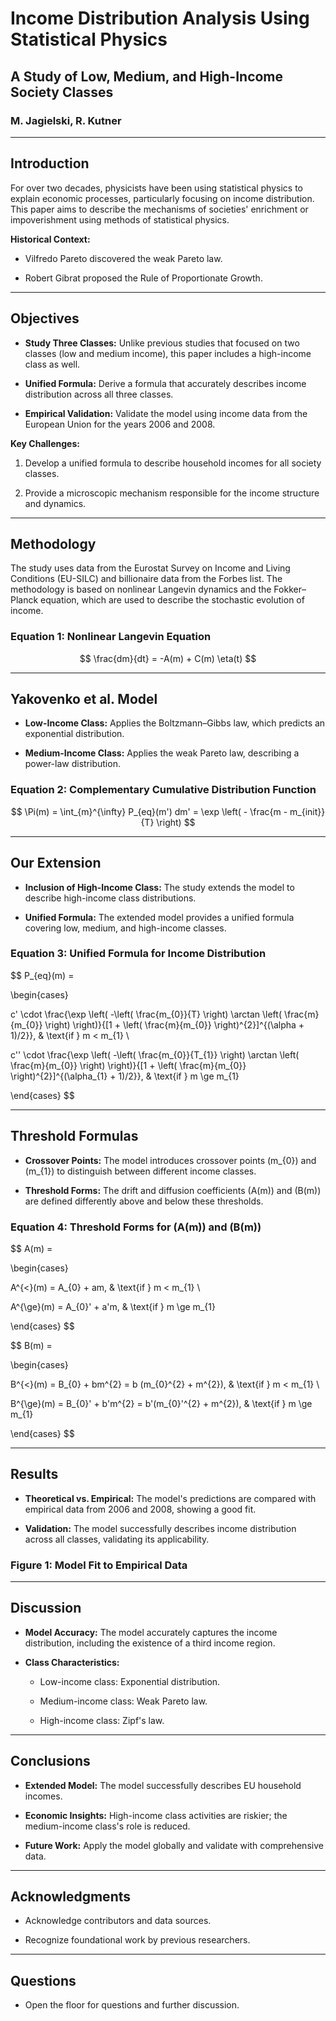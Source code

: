 
# Income Distribution Analysis Using Statistical Physics

## A Study of Low, Medium, and High-Income Society Classes

### M. Jagielski, R. Kutner

---

## Introduction

For over two decades, physicists have been using statistical physics to explain economic processes, particularly focusing on income distribution. This paper aims to describe the mechanisms of societies' enrichment or impoverishment using methods of statistical physics.

**Historical Context:**

- Vilfredo Pareto discovered the weak Pareto law.

- Robert Gibrat proposed the Rule of Proportionate Growth.

---

## Objectives

- **Study Three Classes:** Unlike previous studies that focused on two classes (low and medium income), this paper includes a high-income class as well.

- **Unified Formula:** Derive a formula that accurately describes income distribution across all three classes.

- **Empirical Validation:** Validate the model using income data from the European Union for the years 2006 and 2008.

**Key Challenges:**

1. Develop a unified formula to describe household incomes for all society classes.

2. Provide a microscopic mechanism responsible for the income structure and dynamics.

---

## Methodology

The study uses data from the Eurostat Survey on Income and Living Conditions (EU-SILC) and billionaire data from the Forbes list. The methodology is based on nonlinear Langevin dynamics and the Fokker–Planck equation, which are used to describe the stochastic evolution of income.

### Equation 1: Nonlinear Langevin Equation

$$
\frac{dm}{dt} = -A(m) + C(m) \eta(t)
$$

---

## Yakovenko et al. Model

- **Low-Income Class:** Applies the Boltzmann–Gibbs law, which predicts an exponential distribution.

- **Medium-Income Class:** Applies the weak Pareto law, describing a power-law distribution.

### Equation 2: Complementary Cumulative Distribution Function

$$
\Pi(m) = \int_{m}^{\infty} P_{eq}(m') dm' = \exp \left( - \frac{m - m_{init}}{T} \right)
$$

---

## Our Extension

- **Inclusion of High-Income Class:** The study extends the model to describe high-income class distributions.

- **Unified Formula:** The extended model provides a unified formula covering low, medium, and high-income classes.

### Equation 3: Unified Formula for Income Distribution

$$
P_{eq}(m) = 

\begin{cases}

c' \cdot \frac{\exp \left( -\left( \frac{m_{0}}{T} \right) \arctan \left( \frac{m}{m_{0}} \right) \right)}{[1 + \left( \frac{m}{m_{0}} \right)^{2}]^{(\alpha + 1)/2}}, & \text{if } m < m_{1} \ 

c'' \cdot \frac{\exp \left( -\left( \frac{m_{0}}{T_{1}} \right) \arctan \left( \frac{m}{m_{0}} \right) \right)}{[1 + \left( \frac{m}{m_{0}} \right)^{2}]^{(\alpha_{1} + 1)/2}}, & \text{if } m \ge m_{1}

\end{cases}
$$

---

## Threshold Formulas

- **Crossover Points:** The model introduces crossover points \(m_{0}\) and \(m_{1}\) to distinguish between different income classes.

- **Threshold Forms:** The drift and diffusion coefficients \(A(m)\) and \(B(m)\) are defined differently above and below these thresholds.

### Equation 4: Threshold Forms for \(A(m)\) and \(B(m)\)

$$
A(m) = 

\begin{cases} 

A^{<}(m) = A_{0} + am, & \text{if } m < m_{1} \ 

A^{\ge}(m) = A_{0}' + a'm, & \text{if } m \ge m_{1} 

\end{cases}
$$

$$
B(m) = 

\begin{cases} 

B^{<}(m) = B_{0} + bm^{2} = b (m_{0}^{2} + m^{2}), & \text{if } m < m_{1} \ 

B^{\ge}(m) = B_{0}' + b'm^{2} = b'(m_{0}'^{2} + m^{2}), & \text{if } m \ge m_{1} 

\end{cases}
$$

---

## Results

- **Theoretical vs. Empirical:** The model's predictions are compared with empirical data from 2006 and 2008, showing a good fit.

- **Validation:** The model successfully describes income distribution across all classes, validating its applicability.

### Figure 1: Model Fit to Empirical Data

---

## Discussion

- **Model Accuracy:** The model accurately captures the income distribution, including the existence of a third income region.

- **Class Characteristics:** 

  - Low-income class: Exponential distribution.

  - Medium-income class: Weak Pareto law.

  - High-income class: Zipf's law.

---

## Conclusions

- **Extended Model:** The model successfully describes EU household incomes.

- **Economic Insights:** High-income class activities are riskier; the medium-income class's role is reduced.

- **Future Work:** Apply the model globally and validate with comprehensive data.

---

## Acknowledgments

- Acknowledge contributors and data sources.

- Recognize foundational work by previous researchers.

---

## Questions

- Open the floor for questions and further discussion.
